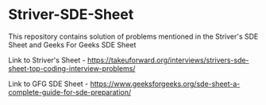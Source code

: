 # Striver-SDE-Sheet
This repository contains solution of problems mentioned in the Striver's SDE Sheet and Geeks For Geeks SDE Sheet

Link to Striver's Sheet - https://takeuforward.org/interviews/strivers-sde-sheet-top-coding-interview-problems/ 

Link to GFG SDE Sheet - https://www.geeksforgeeks.org/sde-sheet-a-complete-guide-for-sde-preparation/

